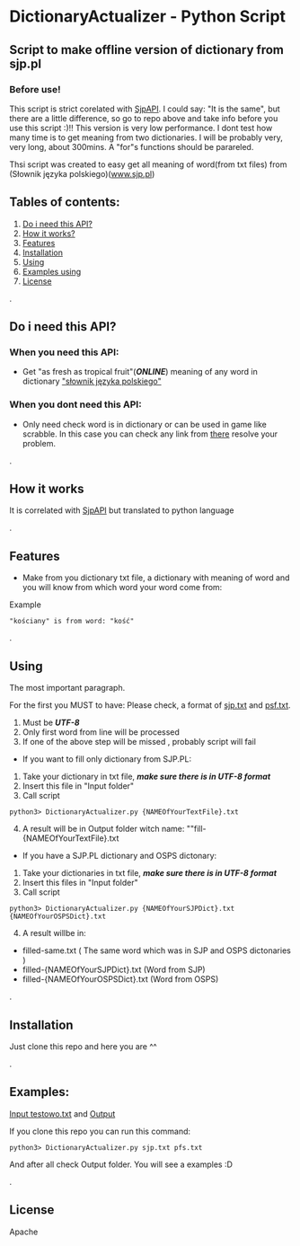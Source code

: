 # DictionaryActualizer - Python Script
## Script to make offline version of dictionary from sjp.pl

### Before use!
This script is strict corelated with [SjpAPI](https://github.com/GHRik/SjpAPI/).
I could say: "It is the same", but there are a little difference, so go to repo above
and take info before you use this script :)!!
This version is very low performance. I dont test how many time is to get meaning from two dictionaries.
I will be probably very, very long, about 300mins.
A "for"s functions should be parareled.






Thsi script was created to easy get all meaning of word(from txt files) from (Słownik języka polskiego)(www.sjp.pl)

## Tables of contents:
1. [ Do i need this API? ](#need)
2. [ How it works? ](#how)
3. [ Features ](#fea)
4. [ Installation ](#instal)
5. [ Using ](#using)
6. [ Examples using ](#examples)
7. [ License ](#lic)


<a name="need">.</a>
## Do i need this API?

### When you need this API:
- Get "as fresh as tropical fruit"(***ONLINE***) meaning of any word in dictionary ["słownik języka polskiego"](https://www.sjp.pl)

### When you dont need this API:
- Only need check word is in dictionary or can be used in game like scrabble.
In this case you can check any link from [there](https://sjp.pl/slownik/po.phtml)
resolve your problem.


<a name="how">.</a>
## How it works
It is correlated with [SjpAPI](https://github.com/GHRik/SjpAPI/#how) but translated to python language

<a name="fea">.</a>
## Features

- Make from you dictionary txt file, a dictionary with meaning of word and you will know
from which word your word come from:

Example
```
"kościany" is from word: "kość"
```

<a name="using">.</a>
## Using
The most important paragraph. 

For the first you MUST to have:
Please check, a format of [sjp.txt](https://github.com/GHRik/DictionaryActualizer/blob/master/Input/sjp.txt) and [psf.txt](https://github.com/GHRik/DictionaryActualizer/blob/master/Input/pfs.txt).
1. Must be ***UTF-8***
2. Only first word from line will be processed
3. If one of the above step will be missed , probably script will fail

- If you want to fill only dictionary from SJP.PL:
1. Take your dictionary in txt file, ***make sure there is in UTF-8 format***
2. Insert this file in "Input folder"
3. Call script
```
python3> DictionaryActualizer.py {NAMEOfYourTextFile}.txt
```
4. A result will be in Output folder witch name: ""fill-{NAMEOfYourTextFile}.txt

- If you have a SJP.PL dictionary and OSPS dictonary:
1. Take your dictionaries in txt file, ***make sure there is in UTF-8 format***
2. Insert this files in "Input folder"
3. Call script
```
python3> DictionaryActualizer.py {NAMEOfYourSJPDict}.txt {NAMEOfYourOSPSDict}.txt
```
4. A result willbe in:
- filled-same.txt ( The same word which was in SJP and OSPS dictonaries )
- filled-{NAMEOfYourSJPDict}.txt (Word from SJP)
- filled-{NAMEOfYourOSPSDict}.txt (Word from OSPS)


<a name="instal">.</a>
## Installation

Just clone this repo and here you are ^^

<a name="examples">.</a>
## Examples:

[Input testowo.txt](https://github.com/GHRik/DictionaryActualizer/blob/master/Input/testowo.txt) and [Output](https://github.com/GHRik/DictionaryActualizer/blob/master/Output/filled-testowo.txt)

If you clone this repo you can run this command:
```
python3> DictionaryActualizer.py sjp.txt pfs.txt
```
And after all check Output folder.
You will see a examples :D

<a name="lic">.</a>
## License
Apache
